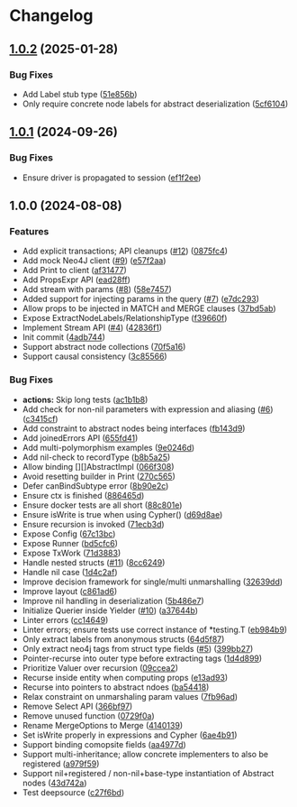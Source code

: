 # Changelog

## [1.0.2](https://github.com/rlch/neogo/compare/v1.0.1...v1.0.2) (2025-01-28)


### Bug Fixes

* Add Label stub type ([51e856b](https://github.com/rlch/neogo/commit/51e856bbcde418d5f439c3e7f3195e8dd1409fe1))
* Only require concrete node labels for abstract deserialization ([5cf6104](https://github.com/rlch/neogo/commit/5cf61043e37db9017ff51e44fad7ce092c1e9fd5))

## [1.0.1](https://github.com/rlch/neogo/compare/v1.0.0...v1.0.1) (2024-09-26)


### Bug Fixes

* Ensure driver is propagated to session ([ef1f2ee](https://github.com/rlch/neogo/commit/ef1f2ee9bbe42c720100fcc0cac2a87c2c0187b0))

## 1.0.0 (2024-08-08)


### Features

* Add explicit transactions; API cleanups ([#12](https://github.com/rlch/neogo/issues/12)) ([0875fc4](https://github.com/rlch/neogo/commit/0875fc4927421a7d634e019b7359f268962a2e59))
* Add mock Neo4J client ([#9](https://github.com/rlch/neogo/issues/9)) ([e57f2aa](https://github.com/rlch/neogo/commit/e57f2aa0ded8cac866c18396e22e0bb773582490))
* Add Print to client ([af31477](https://github.com/rlch/neogo/commit/af31477be815d331cf6b3af6c2b2ae83398a8311))
* Add PropsExpr API ([ead28ff](https://github.com/rlch/neogo/commit/ead28ff36e5d6e72d4cbb98c578239fa334ee783))
* Add stream with params ([#8](https://github.com/rlch/neogo/issues/8)) ([58e7457](https://github.com/rlch/neogo/commit/58e74574f580f78d5e37764029c82898a9cce111))
* Added support for injecting params in the query ([#7](https://github.com/rlch/neogo/issues/7)) ([e7dc293](https://github.com/rlch/neogo/commit/e7dc293b33808249e6c77b262161a637e4a32963))
* Allow props to be injected in MATCH and MERGE clauses ([37bd5ab](https://github.com/rlch/neogo/commit/37bd5ab6933dad06b55287ca7ea5139af49e2085))
* Expose ExtractNodeLabels/RelationshipType ([f39660f](https://github.com/rlch/neogo/commit/f39660f5c15d511331612348565e24300ab4bf02))
* Implement Stream API ([#4](https://github.com/rlch/neogo/issues/4)) ([42836f1](https://github.com/rlch/neogo/commit/42836f1931f422cd685b406b9cfda8a3d712b97f))
* Init commit ([4adb744](https://github.com/rlch/neogo/commit/4adb7447c3183906fa3e4ecc132d2bd74038bfde))
* Support abstract node collections ([70f5a16](https://github.com/rlch/neogo/commit/70f5a16b8e275c6689100667db26eba34bf9113d))
* Support causal consistency ([3c85566](https://github.com/rlch/neogo/commit/3c85566e4fb72ee56075b1071cb048a8bccd23da))


### Bug Fixes

* **actions:** Skip long tests ([ac1b1b8](https://github.com/rlch/neogo/commit/ac1b1b8a8a90580ee12c4ed3faedb1d87928f712))
* Add check for non-nil parameters with expression and aliasing ([#6](https://github.com/rlch/neogo/issues/6)) ([c3415cf](https://github.com/rlch/neogo/commit/c3415cfe546c6eb2d80555b091782f6eb0b81173))
* Add constraint to abstract nodes being interfaces ([fb143d9](https://github.com/rlch/neogo/commit/fb143d9529b684d2318a39ff2410fecd26819492))
* Add joinedErrors API ([655fd41](https://github.com/rlch/neogo/commit/655fd41c7a9e1ed9d8a55cbc7a20b5bc7723aceb))
* Add multi-polymorphism examples ([9e0246d](https://github.com/rlch/neogo/commit/9e0246de80de38b480c6bad226c2cd6967967df8))
* Add nil-check to recordType ([b8b5a25](https://github.com/rlch/neogo/commit/b8b5a2507a48b680943b71d35f7ff1a24449b3e5))
* Allow binding [][]AbstractImpl ([066f308](https://github.com/rlch/neogo/commit/066f30824cd56bafaeeb95eb4f1ca2b61b933545))
* Avoid resetting builder in Print ([270c565](https://github.com/rlch/neogo/commit/270c56510cd038367186bb7c4acc06f05eddbeb3))
* Defer canBindSubtype error ([8b90e2c](https://github.com/rlch/neogo/commit/8b90e2c8b6d72589e0408dec2f07cb50e9c1b726))
* Ensure ctx is finished ([886465d](https://github.com/rlch/neogo/commit/886465d4aa3018669b865f0833ab7367520e0a0a))
* Ensure docker tests are all short ([88c801e](https://github.com/rlch/neogo/commit/88c801e15e62a3e94c60a24bbad4c393bbfe256c))
* Ensure isWrite is true when using Cypher() ([d69d8ae](https://github.com/rlch/neogo/commit/d69d8ae4ce4b47ec4ca043e84526ed8b4e3d1cfc))
* Ensure recursion is invoked ([71ecb3d](https://github.com/rlch/neogo/commit/71ecb3d828b4e6bdc23e16a11fbc3dbb810f6b97))
* Expose Config ([67c13bc](https://github.com/rlch/neogo/commit/67c13bc21c630ecdd1fa23279dc40f2a50ae98fa))
* Expose Runner ([bd5cfc6](https://github.com/rlch/neogo/commit/bd5cfc6d66cc0ab7fe8bf0420b75e8f9087bbd2e))
* Expose TxWork ([71d3883](https://github.com/rlch/neogo/commit/71d38837fd98a7677943dd050ddfef0c94e49f69))
* Handle nested structs ([#11](https://github.com/rlch/neogo/issues/11)) ([8cc6249](https://github.com/rlch/neogo/commit/8cc62498298dfa1676c70d49c4f60f6429ed7d28))
* Handle nil case ([1d4c2af](https://github.com/rlch/neogo/commit/1d4c2afa9fe705d2494039ccd44f1225175bb7f7))
* Improve decision framework for single/multi unmarshalling ([32639dd](https://github.com/rlch/neogo/commit/32639ddd3356376655334137ea35abe02dda49ec))
* Improve layout ([c861ad6](https://github.com/rlch/neogo/commit/c861ad694c997bfa9a627e7c84c9394f31c5ce8d))
* Improve nil handling in deserialization ([5b486e7](https://github.com/rlch/neogo/commit/5b486e7d73fa86b37296c683c9f818ec062b25b8))
* Initialize Querier inside Yielder ([#10](https://github.com/rlch/neogo/issues/10)) ([a37644b](https://github.com/rlch/neogo/commit/a37644b7737a534b712956366c44f6258ab14c6e))
* Linter errors ([cc14649](https://github.com/rlch/neogo/commit/cc1464933a16024f048d30394a196a9fb10726af))
* Linter errors; ensure tests use correct instance of *testing.T ([eb984b9](https://github.com/rlch/neogo/commit/eb984b92e7b44f263b25e29938eb744287680cab))
* Only extract labels from anonymous structs ([64d5f87](https://github.com/rlch/neogo/commit/64d5f871129b95b6196e6db326ab9e0fe4abaa4e))
* Only extract neo4j tags from struct type fields ([#5](https://github.com/rlch/neogo/issues/5)) ([399bb27](https://github.com/rlch/neogo/commit/399bb27a4fb67a9ab36cfb2b83cb87caaedbebfc))
* Pointer-recurse into outer type before extracting tags ([1d4d899](https://github.com/rlch/neogo/commit/1d4d89960e8621a3ea912d86fc5d93e30a0ca01e))
* Prioritize Valuer over recursion ([09ccea2](https://github.com/rlch/neogo/commit/09ccea24d86f2b591ea115425370a77101b260fb))
* Recurse inside entity when computing props ([e13ad93](https://github.com/rlch/neogo/commit/e13ad937c39b173f527b30c936a1ff6dc0505cf4))
* Recurse into pointers to abstract ndoes ([ba54418](https://github.com/rlch/neogo/commit/ba54418e7d4e689eec53ea902cd761b241de6083))
* Relax constraint on unmarshaling param values ([7fb96ad](https://github.com/rlch/neogo/commit/7fb96adad7010ac13cf4f3cb99cab3fa5d6eaf4d))
* Remove Select API ([366bf97](https://github.com/rlch/neogo/commit/366bf97309221d5382a9dc76c1152415f6c53e79))
* Remove unused function ([0729f0a](https://github.com/rlch/neogo/commit/0729f0a9044d829d45bf51c11d03b8c4464346e6))
* Rename MergeOptions to Merge ([4140139](https://github.com/rlch/neogo/commit/41401392a4f2444443f6d7ef1c1f1d1ba24524a2))
* Set isWrite properly in expressions and Cypher ([6ae4b91](https://github.com/rlch/neogo/commit/6ae4b9106ff10c269f74d5c8b77a557980ed9b7e))
* Support binding comopsite fields ([aa4977d](https://github.com/rlch/neogo/commit/aa4977d7baf32cca48c9425c7f87ba33993ae16f))
* Support multi-inheritance; allow concrete implementers to also be registered ([a979f59](https://github.com/rlch/neogo/commit/a979f59a8731b8649dec7b493dfe2bf6646ad6e0))
* Support nil+registered / non-nil+base-type instantiation of Abstract nodes ([43d742a](https://github.com/rlch/neogo/commit/43d742ac699ab9d8dcc3d1e29d9c87b1c7093b1c))
* Test deepsource ([c27f6bd](https://github.com/rlch/neogo/commit/c27f6bdb615011bb51d667f01fa3f89958b5402e))
